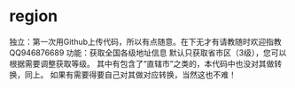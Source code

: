 # region
独立：第一次用Github上传代码，所以有点随意。在下无才有请教随时欢迎指教QQ946876689
功能：获取全国各级地址信息
默认只获取省市区（3级），您可以根据需要调整获取等级。
其中有包含了“直辖市”之类的，本代码中也没对其做转换，同上。
如果有需要得要自己对其做对应转换，当然这也不难！
